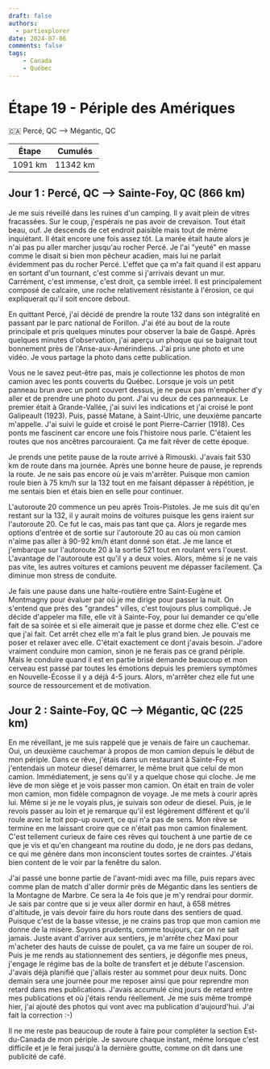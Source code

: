 ```yaml
---
draft: false
authors:
  - partiexplorer
date: 2024-07-06
comments: false
tags:
    - Canada
    - Québec
---
```


# Étape 19 - Périple des Amériques

🇨🇦 Percé, QC --> Mégantic, QC

|  Étape  |   Cumulés   |
|---------|-------------|
| 1091 km |    11342 km |

## Jour 1 : Percé, QC --> Sainte-Foy, QC (866 km)

Je me suis réveillé dans les ruines d'un camping. Il y avait plein de vitres fracassées. Sur le coup, j'espérais ne pas avoir de crevaison. Tout était beau, ouf. Je descends de cet endroit paisible mais tout de même inquiétant. Il était encore une fois assez tôt. La marée était haute alors je n'ai pas pu aller marcher jusqu'au rocher Percé. Je l'ai "yeuté" en masse comme le disait si bien mon pêcheur acadien, mais lui ne parlait évidemment pas du rocher Percé. L'effet que ça m'a fait quand il est apparu en sortant d'un tournant, c'est comme si j'arrivais devant un mur. Carrément, c'est immense, c'est droit, ça semble irréel. Il est principalement composé de calcaire, une roche relativement résistante à l'érosion, ce qui expliquerait qu'il soit encore debout.

En quittant Percé, j'ai décidé de prendre la route 132 dans son intégralité en passant par le parc national de Forillon. J'ai été au bout de la route principale et pris quelques minutes pour observer la baie de Gaspé. Après quelques minutes d'observation, j'ai aperçu un phoque qui se baignait tout bonnement près de l'Anse-aux-Amérindiens. J'ai pris une photo et une vidéo. Je vous partage la photo dans cette publication.

Vous ne le savez peut-être pas, mais je collectionne les photos de mon camion avec les ponts couverts du Québec. Lorsque je vois un petit panneau brun avec un pont couvert dessus, je ne peux pas m'empêcher d'y aller et de prendre une photo du pont. J'ai vu deux de ces panneaux. Le premier était à Grande-Vallée, j'ai suivi les indications et j'ai croisé le pont Galipeault (1923). Puis, passé Matane, à Saint-Ulric, une deuxième pancarte m'appelle. J'ai suivi le guide et croisé le pont Pierre-Carrier (1918). Ces ponts me fascinent car encore une fois l'histoire nous parle. C'étaient les routes que nos ancêtres parcouraient. Ça me fait rêver de cette époque.

Je prends une petite pause de la route arrivé à Rimouski. J'avais fait 530 km de route dans ma journée. Après une bonne heure de pause, je reprends la route. Je ne sais pas encore où je vais m'arrêter. Puisque mon camion roule bien à 75 km/h sur la 132 tout en me faisant dépasser à répétition, je me sentais bien et étais bien en selle pour continuer.

L'autoroute 20 commence un peu après Trois-Pistoles. Je me suis dit qu'en restant sur la 132, il y aurait moins de voitures puisque les gens iraient sur l'autoroute 20. Ce fut le cas, mais pas tant que ça. Alors je regarde mes options d'entrée et de sortie sur l'autoroute 20 au cas où mon camion n'aime pas aller à 90-92 km/h étant donné son état. Je me lance et j'embarque sur l'autoroute 20 à la sortie 521 tout en roulant vers l'ouest. L'avantage de l'autoroute est qu'il y a deux voies. Alors, même si je ne vais pas vite, les autres voitures et camions peuvent me dépasser facilement. Ça diminue mon stress de conduite.

Je fais une pause dans une halte-routière entre Saint-Eugène et Montmagny pour évaluer par où je me dirige pour passer la nuit. On s'entend que près des "grandes" villes, c'est toujours plus compliqué. Je décide d'appeler ma fille, elle vit à Sainte-Foy, pour lui demander ce qu'elle fait de sa soirée et si elle aimerait que je passe et dorme chez elle. C'est ce que j'ai fait. Cet arrêt chez elle m'a fait le plus grand bien. Je pouvais me poser et relaxer avec elle. C'était exactement ce dont j'avais besoin. J'adore vraiment conduire mon camion, sinon je ne ferais pas ce grand périple. Mais le conduire quand il est en partie brisé demande beaucoup et mon cerveau est passé par toutes les émotions depuis les premiers symptômes en Nouvelle-Écosse il y a déjà 4-5 jours. Alors, m'arrêter chez elle fut une source de ressourcement et de motivation.

## Jour 2 : Sainte-Foy, QC --> Mégantic, QC (225 km)

En me réveillant, je me suis rappelé que je venais de faire un cauchemar. Oui, un deuxième cauchemar à propos de mon camion depuis le début de mon périple. Dans ce rêve, j'étais dans un restaurant à Sainte-Foy et j'entendais un moteur diesel démarrer, le même bruit que celui de mon camion. Immédiatement, je sens qu'il y a quelque chose qui cloche. Je me lève de mon siège et je vois passer mon camion. On était en train de voler mon camion, mon fidèle compagnon de voyage. Je me mets à courir après lui. Même si je ne le voyais plus, je suivais son odeur de diesel. Puis, je le revois passer au loin et je remarque qu'il est légèrement différent et qu'il roule avec le toit pop-up ouvert, ce qui n'a pas de sens. Mon rêve se termine en me laissant croire que ce n'était pas mon camion finalement. C'est tellement curieux de faire ces rêves qui touchent à une partie de ce que je vis et qu'en changeant ma routine du dodo, je ne dors pas dedans, ce qui me génère dans mon inconscient toutes sortes de craintes. J'étais bien content de le voir par la fenêtre du salon.

J'ai passé une bonne partie de l'avant-midi avec ma fille, puis repars avec comme plan de match d'aller dormir près de Mégantic dans les sentiers de la Montagne de Marbre. Ce sera la 4e fois que je m'y rendrai pour dormir. Je sais par contre que si je veux aller dormir en haut, à 658 mètres d'altitude, je vais devoir faire du hors route dans des sentiers de quad. Puisque c'est de la basse vitesse, je ne crains pas trop que mon camion me donne de la misère. Soyons prudents, comme toujours, car on ne sait jamais. Juste avant d'arriver aux sentiers, je m'arrête chez Maxi pour m'acheter des hauts de cuisse de poulet, ça va me faire un souper de roi. Puis je me rends au stationnement des sentiers, je dégonfle mes pneus, j'engage le régime bas de la boîte de transfert et je débute l'ascension. J'avais déjà planifié que j'allais rester au sommet pour deux nuits. Donc demain sera une journée pour me reposer ainsi que pour reprendre mon retard dans mes publications. J'avais accumulé cinq jours de retard entre mes publications et où j'étais rendu réellement. Je me suis même trompé hier, j'ai ajouté des photos qui vont avec ma publication d'aujourd'hui. J'ai fait la correction :-)

Il ne me reste pas beaucoup de route à faire pour compléter la section Est-du-Canada de mon périple. Je savoure chaque instant, même lorsque c'est difficile et je le ferai jusqu'à la dernière goutte, comme on dit dans une publicité de café.
